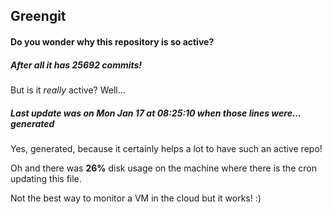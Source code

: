 ## Greengit

#### Do you wonder why this repository is so active?

##### After all it has 25692 commits!

But is it *really* active? Well...

##### Last update was on Mon Jan 17 at 08:25:10 when those lines were... generated

Yes, generated, because it certainly helps a lot to have such an active repo!

Oh and there was **26%** disk usage on the machine
where there is the cron updating this file.

Not the best way to monitor a VM in the cloud but it works! :)
